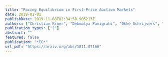 ```yaml
---
title: "Pacing Equilibrium in First-Price Auction Markets"
date: 2019-01-01
publishDate: 2019-11-08T02:34:58.905213Z
authors: ["Christian Kroer", "Debmalya Panigrahi", "Okke Schrijvers", "Eric Sodomka", "Nicolas E Stier-Moses", "Chris Wilkens"]
publication_types: ["1"]
abstract: ""
featured: false
publication: "*EC*"
url_pdf: "https://arxiv.org/abs/1811.07166"
---
```


